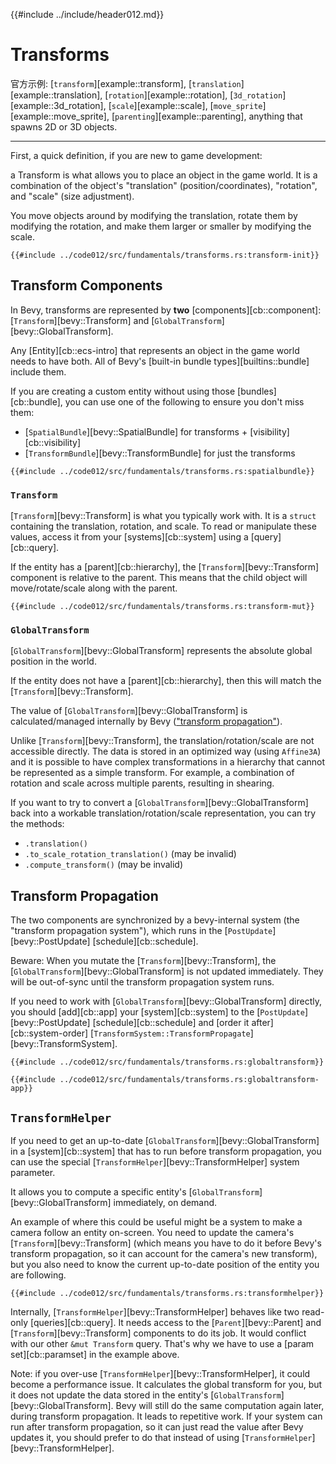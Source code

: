 {{#include ../include/header012.md}}

# Transforms

官方示例:
[`transform`][example::transform],
[`translation`][example::translation],
[`rotation`][example::rotation],
[`3d_rotation`][example::3d_rotation],
[`scale`][example::scale],
[`move_sprite`][example::move_sprite],
[`parenting`][example::parenting],
anything that spawns 2D or 3D objects.

---

First, a quick definition, if you are new to game development:

a Transform is what allows you to place an object in the game world. It
is a combination of the object's "translation" (position/coordinates),
"rotation", and "scale" (size adjustment).

You move objects around by modifying the translation, rotate them by modifying
the rotation, and make them larger or smaller by modifying the scale.

```rust,no_run,noplayground
{{#include ../code012/src/fundamentals/transforms.rs:transform-init}}
```

## Transform Components

In Bevy, transforms are represented by **two** [components][cb::component]:
[`Transform`][bevy::Transform] and [`GlobalTransform`][bevy::GlobalTransform].

Any [Entity][cb::ecs-intro] that represents an object in the game world
needs to have both. All of Bevy's [built-in bundle types][builtins::bundle]
include them.

If you are creating a custom entity without using those [bundles][cb::bundle],
you can use one of the following to ensure you don't miss them:
 - [`SpatialBundle`][bevy::SpatialBundle] for transforms + [visibility][cb::visibility]
 - [`TransformBundle`][bevy::TransformBundle] for just the transforms

```rust,no_run,noplayground
{{#include ../code012/src/fundamentals/transforms.rs:spatialbundle}}
```

### `Transform`

[`Transform`][bevy::Transform] is what you typically work with. It is
a `struct` containing the translation, rotation, and scale. To read or
manipulate these values, access it from your [systems][cb::system] using a
[query][cb::query].

If the entity has a [parent][cb::hierarchy], the [`Transform`][bevy::Transform]
component is relative to the parent. This means that the child object will
move/rotate/scale along with the parent.

```rust,no_run,noplayground
{{#include ../code012/src/fundamentals/transforms.rs:transform-mut}}
```

### `GlobalTransform`

[`GlobalTransform`][bevy::GlobalTransform] represents the absolute global
position in the world.

If the entity does not have a [parent][cb::hierarchy], then this will match
the [`Transform`][bevy::Transform].

The value of [`GlobalTransform`][bevy::GlobalTransform] is calculated/managed
internally by Bevy (["transform propagation"](#transform-propagation)).

Unlike [`Transform`][bevy::Transform], the translation/rotation/scale are not
accessible directly. The data is stored in an optimized way (using `Affine3A`)
and it is possible to have complex transformations in a hierarchy that cannot
be represented as a simple transform. For example, a combination of rotation
and scale across multiple parents, resulting in shearing.

If you want to try to convert a [`GlobalTransform`][bevy::GlobalTransform] back
into a workable translation/rotation/scale representation, you can try the methods:
 - `.translation()`
 - `.to_scale_rotation_translation()` (may be invalid)
 - `.compute_transform()` (may be invalid)

## Transform Propagation

The two components are synchronized by a bevy-internal system (the "transform
propagation system"), which runs in the [`PostUpdate`][bevy::PostUpdate]
[schedule][cb::schedule].

Beware: When you mutate the [`Transform`][bevy::Transform], the
[`GlobalTransform`][bevy::GlobalTransform] is not updated immediately. They
will be out-of-sync until the transform propagation system runs.

If you need to work with [`GlobalTransform`][bevy::GlobalTransform]
directly, you should [add][cb::app] your
[system][cb::system] to the [`PostUpdate`][bevy::PostUpdate]
[schedule][cb::schedule] and [order it after][cb::system-order]
[`TransformSystem::TransformPropagate`][bevy::TransformSystem].

```rust,no_run,noplayground
{{#include ../code012/src/fundamentals/transforms.rs:globaltransform}}
```
```rust,no_run,noplayground
{{#include ../code012/src/fundamentals/transforms.rs:globaltransform-app}}
```

## `TransformHelper`

If you need to get an up-to-date [`GlobalTransform`][bevy::GlobalTransform]
in a [system][cb::system] that has to run before transform propagation,
you can use the special [`TransformHelper`][bevy::TransformHelper] system parameter.

It allows you to compute a specific entity's
[`GlobalTransform`][bevy::GlobalTransform] immediately, on demand.

An example of where this could be useful might be a system to make
a camera follow an entity on-screen. You need to update the camera's
[`Transform`][bevy::Transform] (which means you have to do it before Bevy's
transform propagation, so it can account for the camera's new transform),
but you also need to know the current up-to-date position of the entity you
are following.

```rust,no_run,noplayground
{{#include ../code012/src/fundamentals/transforms.rs:transformhelper}}
```

Internally, [`TransformHelper`][bevy::TransformHelper] behaves like two
read-only [queries][cb::query]. It needs access to the [`Parent`][bevy::Parent]
and [`Transform`][bevy::Transform] components to do its job. It would
conflict with our other `&mut Transform` query. That's why we have to use a
[param set][cb::paramset] in the example above.

Note: if you over-use [`TransformHelper`][bevy::TransformHelper], it
could become a performance issue. It calculates the global transform
for you, but it does not update the data stored in the entity's
[`GlobalTransform`][bevy::GlobalTransform]. Bevy will still do the same
computation again later, during transform propagation. It leads to repetitive
work. If your system can run after transform propagation, so it can just
read the value after Bevy updates it, you should prefer to do that instead
of using [`TransformHelper`][bevy::TransformHelper].
